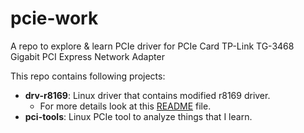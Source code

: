 # pcie-work
A repo to explore &amp; learn PCIe driver for PCIe Card TP-Link TG-3468 Gigabit PCI Express Network Adapter

This repo contains following projects:
<br>
* **drv-r8169**: Linux driver that contains modified r8169 driver.
  * For more details look at this [README](https://github.com/aananthcn/pcie-work/blob/main/drv-r8169/README.md) file.
* **pci-tools**: Linux PCIe tool to analyze things that I learn.
